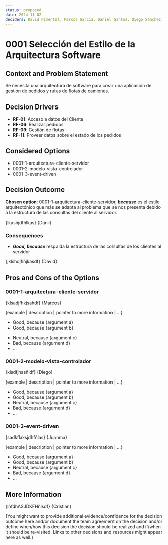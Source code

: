 ```yaml
---
status: proposed
date: 2024-11-02
deciders: David Pimentel, Marcos García, Daniel Santos, Diego Sánchez, Cristian Teijeiro y Juan Manuel Bustos
---
```


# 0001 Selección del Estilo de la Arquitectura Software

## Context and Problem Statement

Se necesita una arquitectura de software para crear una aplicación de gestión de pedidos y rutas de flotas de camiones.

## Decision Drivers

* **RF-01**: Acceso a datos del Cliente
* **RF-06**: Realizar pedidos
* **RF-09**: Gestión de flotas
* **RF-11**: Proveer datos sobre el estado de los pedidos

## Considered Options

* 0001-1-arquitectura-cliente-servidor
* 0001-2-modelo-vista-controlador
* 0001-3-event-driven

## Decision Outcome

**Chosen option**: 0001-1-arquitectura-cliente-servidor, ***because*** es el estilo arquitectónico que más se adapta al problema que se nos presenta debido a la estructura de las consultas del cliente al servidor.

{lkashjdfñlkas} {Danii}

### Consequences

* ***Good, because*** respalda la estructura de las colsultas de los clientes al servidor

{jklshdjflñjkasdf} {David}

## Pros and Cons of the Options

### 0001-1-arquitectura-cliente-servidor

{klsadjfhkjsahdf} {Marcos}

<!-- This is an optional element. Feel free to remove. -->
{example | description | pointer to more information | …}

* Good, because {argument a}
* Good, because {argument b}
<!-- use "neutral" if the given argument weights neither for good nor bad -->
* Neutral, because {argument c}
* Bad, because {argument d}
* … <!-- numbers of pros and cons can vary -->

### 0001-2-modelo-vista-controlador

{klsdfjhasñldf} {Diego}

{example | description | pointer to more information | …}

* Good, because {argument a}
* Good, because {argument b}
* Neutral, because {argument c}
* Bad, because {argument d}
* …

### 0001-3-event-driven

{sadkflaksjdhfñlas} {Juanma}

{example | description | pointer to more information | …}

* Good, because {argument a}
* Good, because {argument b}
* Neutral, because {argument c}
* Bad, because {argument d}
* …

<!-- This is an optional element. Feel free to remove. -->
## More Information

{lñfdhASJDKFHñlsdf} {Cristian}

{You might want to provide additional evidence/confidence for the decision outcome here and/or
 document the team agreement on the decision and/or
 define when/how this decision the decision should be realized and if/when it should be re-visited.
Links to other decisions and resources might appear here as well.}
